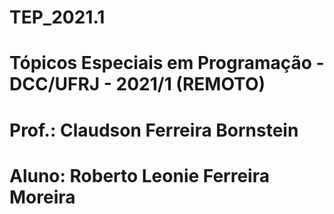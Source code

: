 # TEP_2021.1
# Tópicos Especiais em Programação - DCC/UFRJ - 2021/1 (REMOTO)
# Prof.: Claudson Ferreira Bornstein
# Aluno: Roberto Leonie Ferreira Moreira
